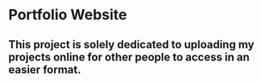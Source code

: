 # Portfolio Website

## This project is solely dedicated to uploading my projects online for other people to access in an easier format.
